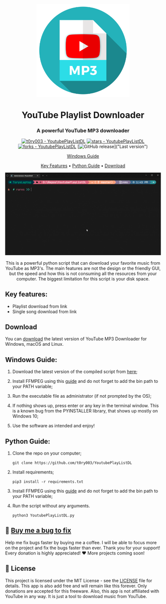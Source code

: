 <div align="center">
    <img src="images/youtubedownloadicon.png" alt="Logo" width="300">
</div>

<h1 align="center">
	YouTube Playlist Downloader
</h1>

<div align="center">

<h3 align="center">A powerful YouTube MP3 downloader</h3>

[![t0ry003 - YoutubePlayListDL](https://img.shields.io/static/v1?label=t0ry003&message=YoutubePlayListDL&color=blue&logo=github)](https://github.com/t0ry003/YoutubePlayListDL "Go to GitHub repo")
[![stars - YoutubePlayListDL](https://img.shields.io/github/stars/t0ry003/YoutubePlayListDL?style=social)](https://github.com/t0ry003/YoutubePlayListDL)
[![forks - YoutubePlayListDL](https://img.shields.io/github/forks/t0ry003/YoutubePlayListDL?style=social)](https://github.com/t0ry003/YoutubePlayListDL)
[![GitHub release](https://img.shields.io/github/release/t0ry003/YoutubePlayListDL?include_prereleases=&sort=semver)]("Last version")

   <p align="center">
     <a href="#windows-guide">Windows Guide</a>
   </p>
   <p align="center">
     <a href="#key-features">Key Features</a> •
     <a href="#python-guide">Python Guide</a> •
     <a href="#download">Download</a>
   </p>

   <img src="images/demo/downloader-demo.gif" alt="Demo">
</div>

<div align="center">
   <p>
      This is a powerful python script that can download your favorite music from YouTube as MP3's. The main features are
   not the design or the friendly GUI, but the speed and how this is not consuming all the resources from your computer. The biggest limitation for this script is your disk space.
   </p>
</div>

## Key features:

- Playlist download from link
- Single song download from link

## Download

You can [download](https://github.com/t0ry003/YoutubePlayListDL/releases) the latest version of YouTube MP3
Downloader for Windows, macOS and Linux.

## Windows Guide:

1. Download the latest version of the compiled script
   from [here](https://github.com/t0ry003/YoutubePlayListDL/releases);

2. Install FFMPEG using this [guide](https://www.geeksforgeeks.org/how-to-install-ffmpeg-on-windows/) and do not forget
   to add the bin path to your PATH variable;

3. Run the executable file as administrator (if not prompted by the OS);

4. If nothing shows up, press enter or any key in the terminal window. This is a known bug from the PYINSTALLER
   library, that shows up mostly on Windows 10;

5. Use the software as intended and enjoy!

## Python Guide:

1. Clone the repo on your computer;

    ```shell
    git clone https://github.com/t0ry003/YoutubePlayListDL
    ```

2. Install requirements;

    ```shell
    pip3 install -r requirements.txt
    ```

3. Install FFMPEG using this [guide](https://www.geeksforgeeks.org/how-to-install-ffmpeg-on-windows/) and do not forget
   to add the bin path to your PATH variable;

4. Run the script without any arguments.

   ```shell
   python3 YoutubePlayListDL.py
   ```
   
## 🐛 [Buy me a bug to fix](https://www.buymeacoffee.com/rares.cristian)
   
   Help me fix bugs faster by buying me a coffee. I will be able to focus more on the project and fix the bugs faster than ever. Thank you for your support!
   Every donation is highly appreciated! ❤️
   More projects coming soon!

## 📝 License

   This project is licensed under the MIT License - see the [LICENSE](LICENSE) file for details.
   This app is also add free and will remain like this forever. Only donations are accepted for this freeware. Also, this app is not affiliated with YouTube in any way. It is just a tool to download music from YouTube.
